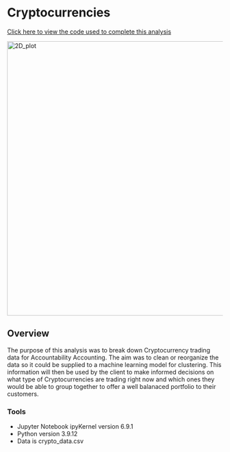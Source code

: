 # Cryptocurrencies

<a href="https://github.com/cmason1996/Cryptocurrencies/blob/main/crypto_clustering.ipynb" target="_blank">Click here to view the code used to complete this analysis</a>

<img width="640" alt="2D_plot" src="https://user-images.githubusercontent.com/112291888/213628295-c32272a6-9d8f-4114-89dd-117d4c0b29ad.png">

## Overview

The purpose of this analysis was to break down Cryptocurrency trading data for Accountability Accounting. The aim was to clean or reorganize the data so it could be supplied to a machine learning model for clustering. This information will then be used by the client to make informed decisions on what type of Cryptocurrencies are trading right now and which ones they would be able to group together to offer a well balanaced portfolio to their customers.

### Tools

* Jupyter Notebook ipyKernel version 6.9.1
* Python version 3.9.12
* Data is crypto_data.csv